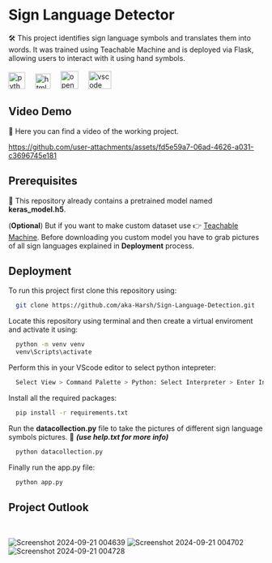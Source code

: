 # Sign Language Detector

🛠️ This project identifies sign language symbols and translates them into words. It was trained using Teachable Machine and is deployed via Flask, allowing users to interact with it using hand symbols.<br>
<br><img src="https://cdn.jsdelivr.net/gh/devicons/devicon/icons/python/python-original.svg" height="33" alt="python logo"  />
<img width="12" />
<img src="https://cdn.jsdelivr.net/gh/devicons/devicon/icons/html5/html5-original.svg" height="30" alt="html5 logo"  />
<img width="12" />
<img src="https://upload.wikimedia.org/wikipedia/commons/3/32/OpenCV_Logo_with_text_svg_version.svg" height="35" alt="open cv" />
<img width="12" />
<img src="https://miro.medium.com/v2/resize:fit:600/0*2E9-J5WPFbVI_d32" height="35" width="45" alt="vscode logo"  />
<img width="12" />
## Video Demo
🎥 Here you can find a video of the working project.

https://github.com/user-attachments/assets/fd5e59a7-06ad-4626-a031-c3696745e181


## Prerequisites

🚨 This repository already contains a pretrained model named **keras_model.h5**. <br>

 (**Optional**) But if you want to make custom dataset use 👉 [Teachable Machine](https://teachablemachine.withgoogle.com/train/image). Before downloading you custom model you have to grab pictures of all sign languages explained in **Deployment** process.  



## Deployment

To run this project first clone this repository using:

```bash
  git clone https://github.com/aka-Harsh/Sign-Language-Detection.git
```
Locate this repository using terminal and then create a virtual enviroment and activate it using:

```bash
  python -m venv venv
  venv\Scripts\activate
```
Perform this in your VScode editor to select python intepreter:
```bash
  Select View > Command Palette > Python: Select Interpreter > Enter Interpreter path > venv > Script > python.exe
```

Install all the required packages:
```bash
  pip install -r requirements.txt
```

Run the **datacollection.py** file to take the pictures of different sign language symbols pictures. 🚨 ***(use help.txt for more info)***
```bash
  python datacollection.py
```

Finally run the app.py file:
```bash
  python app.py
```

## Project Outlook
<br>

![Screenshot 2024-09-21 004639](https://github.com/user-attachments/assets/39d9c93f-f6db-4df6-a6c5-d3dd80a862e0)
![Screenshot 2024-09-21 004702](https://github.com/user-attachments/assets/562dae73-adf0-4651-834d-a4109ec14dde)
![Screenshot 2024-09-21 004728](https://github.com/user-attachments/assets/7b1ebfaf-97dc-450c-b1b6-34c67e2c7852)


